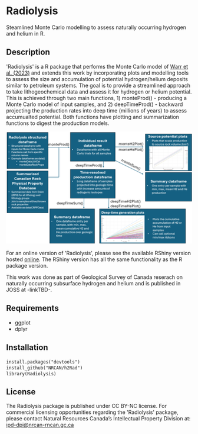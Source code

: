 # Radiolysis
Steamlined Monte Carlo modelling to assess naturally occurring hydrogen and helium in R.

## Description

'Radiolysis' is a R package that performs the Monte Carlo model of [Warr et al. (2023)](https://www.frontiersin.org/journals/earth-science/articles/10.3389/feart.2023.1150740/full) and extends this work by incorporating plots and modelling tools to assess the size and accumulation of potential hydrogen/helium deposits similar to petroleum systems. The goal is to provide a streamlined approach to take lithogeochemical data and assess it for hydrogen or helium potential. This is achieved through two main functions, 1) monteProd() - producing a Monte Carlo model of input samples, and 2) deepTimeProd() - backward projecting the production rates into deep time (millions of years) to assess accumualted potential. Both functions have plotting and summarization functions to digest the production models.  

<img src="paper/Fig_1_FunctionFlowDiagram.png" width="600">

For an online version of 'Radiolysis', please see the available RShiny version hosted [online](https://activemargins.shinyapps.io/MCRockPropApp/). The RShiny version has all the same functionality as the R package version.

This work was done as part of Geological Survey of Canada reserach on naturally occurring subsurface hydrogen and helium and is published in JOSS at -linkTBD-.

## Requirements

- ggplot
- dplyr

## Installation
```
install.packages("devtools")
install_github("NRCAN/h2Rad")
library(Radiolysis)
```

## License
The Radiolysis package is published under CC BY-NC license. For commercial licensing opportunities regarding the 'Radiolysis' package, please contact Natural Resources Canada’s Intellectual Property Division at: ipd-dpi@nrcan-rncan.gc.ca 
